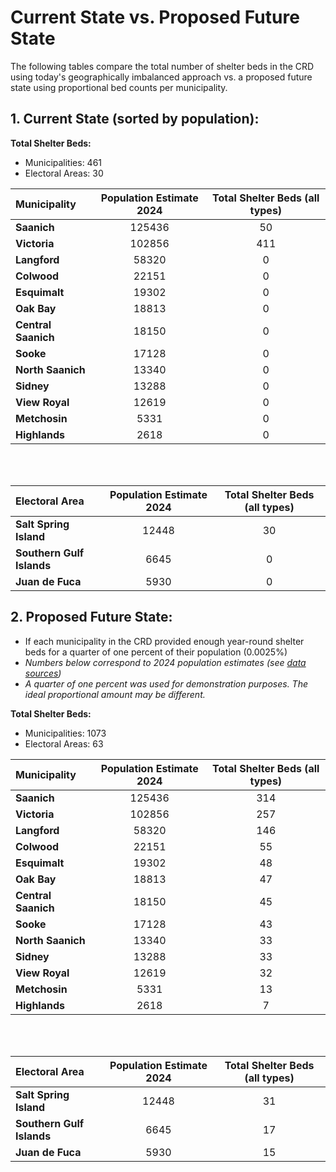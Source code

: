 # Current State vs. Proposed Future State

The following tables compare the total number of shelter beds in the CRD using today's geographically imbalanced approach vs. a proposed future state using proportional bed counts per municipality.

## 1. Current State (sorted by population): 

**Total Shelter Beds:**
  * Municipalities: 461
  * Electoral Areas: 30

| **Municipality**        |**Population Estimate 2024** |  **Total Shelter Beds (all types)** |
|:--------------------|:-------------------------:|:-------------------------:|
| **Saanich**  |	125436 | 50 | 
| **Victoria**  |	102856	| 411 | 
| **Langford**  |	58320 | 	0 | 
| **Colwood**  |	22151 | 	0 | 
| **Esquimalt**  |	19302 | 	0 | 
| **Oak Bay**  |	18813 | 	0 | 
| **Central Saanich**  |	18150 | 	0 | 
| **Sooke**  |	17128 | 	0 | 
| **North Saanich**  |	13340 | 	0 | 
| **Sidney**  |	13288 | 	0 | 
| **View Royal**  |	12619 | 	0 | 
| **Metchosin**  |	5331 | 	0 | 
| **Highlands**  |	2618 | 	0 | 

<br><br>


| **Electoral Area**        |**Population Estimate 2024** |  **Total Shelter Beds (all types)** |
|:--------------------|:-------------------------:|:-------------------------:|
| **Salt Spring Island**  |	12448	 | 30 | 
| **Southern Gulf Islands**  |	6645 | 	0 | 
| **Juan de Fuca**  |	5930 | 	0 | 


## 2. Proposed Future State:
  * If each municipality in the CRD provided enough year-round shelter beds for a quarter of one percent of their population (0.0025%)
  * *Numbers below correspond to 2024 population estimates (see [data sources](https://github.com/bcdatavis/crd-shelter-beds/blob/main/data-sources.md))*
  * *A quarter of one percent was used for demonstration purposes. The ideal proportional amount may be different.*

**Total Shelter Beds:**
  * Municipalities: 1073
  * Electoral Areas: 63

| **Municipality**        |**Population Estimate 2024** |  **Total Shelter Beds (all types)** |
|:--------------------|:-------------------------:|:-------------------------:|
| **Saanich**  |	125436 | 314 | 
| **Victoria**  |	102856	| 257 | 
| **Langford**  |	58320 | 	146 | 
| **Colwood**  |	22151 | 	55 | 
| **Esquimalt**  |	19302 | 	48 | 
| **Oak Bay**  |	18813 | 	47 | 
| **Central Saanich**  |	18150 | 	45 | 
| **Sooke**  |	17128 | 	43 | 
| **North Saanich**  |	13340 | 	33 | 
| **Sidney**  |	13288 | 	33 | 
| **View Royal**  |	12619 | 	32 | 
| **Metchosin**  |	5331 | 	13 | 
| **Highlands**  |	2618 | 	7 | 

<br><br>


| **Electoral Area**        |**Population Estimate 2024** |  **Total Shelter Beds (all types)** |
|:--------------------|:-------------------------:|:-------------------------:|
| **Salt Spring Island**  |	12448	 | 31 | 
| **Southern Gulf Islands**  |	6645 | 	17 | 
| **Juan de Fuca**  |	5930 | 	15 | 

